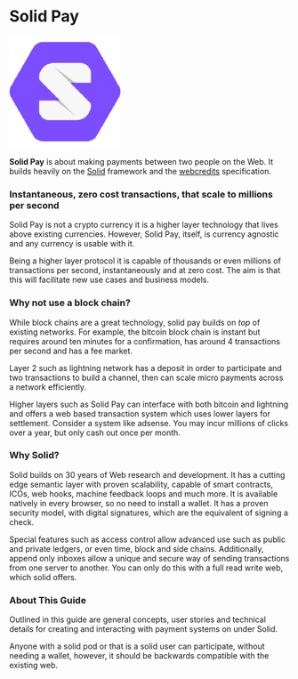 # Solid Pay

![Solid Pay!](.gitbook/assets/solidlogo.png)

**Solid Pay** is about making payments between two people on the Web.  It builds heavily on the [Solid](https://github.com/solid/solid) framework and the [webcredits](https://webcredits.github.io/spec/) specification.

### Instantaneous, zero cost transactions, that scale to millions per second

Solid Pay is not a crypto currency it is a higher layer technology that lives above existing currencies.  However, Solid Pay, itself, is currency agnostic and any currency is usable with it.  

Being a higher layer protocol it is capable of thousands or even millions of transactions per second, instantaneously and at zero cost.  The aim is that this will facilitate new use cases and business models.

### Why not use a block chain?

While block chains are a great technology, solid pay builds on _top_ of existing networks.  For example, the bitcoin block chain is instant but requires around ten minutes for a confirmation, has around 4 transactions per second and has a fee market.  

Layer 2 such as lightning network has a deposit in order to participate and two transactions to build a channel, then can scale micro payments across a network efficiently.  

Higher layers such as Solid Pay can interface with both bitcoin and lightning and offers a web based transaction system which uses lower layers for settlement.  Consider a system like adsense.  You may incur millions of clicks over a year, but only cash out once per month.

### Why Solid?

Solid builds on 30 years of Web research and development.  It has a cutting edge semantic layer with proven scalability, capable of smart contracts, ICOs, web hooks, machine feedback loops and much more.  It is available natively in every browser, so no need to install a wallet.  It has a proven security model, with digital signatures, which are the equivalent of signing a check.  

Special features such as access control allow advanced use such as public and private ledgers, or even time, block and side chains.  Additionally, append only inboxes allow a unique and secure way of sending transactions from one server to another.  You can only do this with a full read write web, which solid offers.

### About This Guide

Outlined in this guide are general concepts, user stories and technical details for creating and interacting with payment systems on under Solid. 

Anyone with a solid pod or that is a solid user can participate, without needing a wallet, however, it should be backwards compatible with the existing web.

